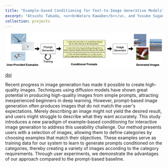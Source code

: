 ```yaml
---
title: "Example-based Conditioning for Text-to-Image Generative Models"
excerpt: "Atsushi Takada, <u><b>Wataru Kawabe</b></u>, and Yusuke Sugano<br/>IEEE Access, 2024<br/>[doi](https://doi.org/10.1109/ACCESS.2024.3486055)<br/><img src='/images/projects-6.png' width=600>"
collection: projects
---
```


<img src='/images/projects-6.png'>

[doi](https://doi.org/10.1109/ACCESS.2024.3486055)

Recent progress in image generation has made it possible to create high-quality images. Techniques using diffusion models have shown great potential in producing high-quality images from simple prompts, attracting inexperienced beginners in deep learning. However, prompt-based image generation often produces images that do not match the user's expectations. Merely describing an image might not yield the desired result, and users might struggle to describe what they want accurately. This study introduces a new paradigm of example-based conditioning for interactive image generation to address this useability challenge. Our method presents users with a selection of images, allowing them to define categories by choosing examples that match their objectives. These examples serve as training data for our system to learn to generate prompts conditioned on the categories, thereby creating a variety of images according to the category requirements. Through user experiments, we demonstrate the advantages of our approach compared to the prompt-based baseline.
